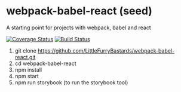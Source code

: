 # webpack-babel-react (seed)
A starting point for projects with webpack, babel and react

[![Coverage Status](https://coveralls.io/repos/github/LittleFurryBastards/webpack-babel-react/badge.svg?branch=master)](https://coveralls.io/github/LittleFurryBastards/webpack-babel-react?branch=master)
[![Build Status](https://travis-ci.org/LittleFurryBastards/webpack-babel-react.svg?branch=master)](https://travis-ci.org/LittleFurryBastards/webpack-babel-react)

1. git clone https://github.com/LittleFurryBastards/webpack-babel-react.git
2. cd webpack-babel-react
3. npm install
4. npm start
5. npm run storybook (to run the storybook tool)
